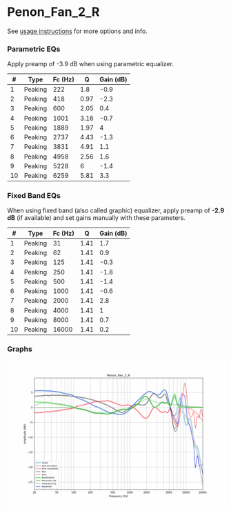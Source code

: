 # Penon_Fan_2_R
See [usage instructions](https://github.com/jaakkopasanen/AutoEq#usage) for more options and info.

### Parametric EQs
Apply preamp of -3.9 dB when using parametric equalizer.

|   # | Type    |   Fc (Hz) |    Q |   Gain (dB) |
|-----|---------|-----------|------|-------------|
|   1 | Peaking |       222 | 1.8  |        -0.9 |
|   2 | Peaking |       418 | 0.97 |        -2.3 |
|   3 | Peaking |       600 | 2.05 |         0.4 |
|   4 | Peaking |      1001 | 3.16 |        -0.7 |
|   5 | Peaking |      1889 | 1.97 |         4   |
|   6 | Peaking |      2737 | 4.43 |        -1.3 |
|   7 | Peaking |      3831 | 4.91 |         1.1 |
|   8 | Peaking |      4958 | 2.56 |         1.6 |
|   9 | Peaking |      5228 | 6    |        -1.4 |
|  10 | Peaking |      6259 | 5.81 |         3.3 |

### Fixed Band EQs
When using fixed band (also called graphic) equalizer, apply preamp of **-2.9 dB** (if available) and set gains manually with these parameters.

|   # | Type    |   Fc (Hz) |    Q |   Gain (dB) |
|-----|---------|-----------|------|-------------|
|   1 | Peaking |        31 | 1.41 |         1.7 |
|   2 | Peaking |        62 | 1.41 |         0.9 |
|   3 | Peaking |       125 | 1.41 |        -0.3 |
|   4 | Peaking |       250 | 1.41 |        -1.8 |
|   5 | Peaking |       500 | 1.41 |        -1.4 |
|   6 | Peaking |      1000 | 1.41 |        -0.6 |
|   7 | Peaking |      2000 | 1.41 |         2.8 |
|   8 | Peaking |      4000 | 1.41 |         1   |
|   9 | Peaking |      8000 | 1.41 |         0.7 |
|  10 | Peaking |     16000 | 1.41 |         0.2 |

### Graphs
![](./Penon_Fan_2_R.png)
